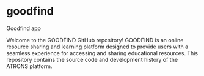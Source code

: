 # goodfind
Goodfind app

Welcome to the GOODFIND GitHub repository! GOODFIND is an online resource sharing and learning platform designed to provide users with a seamless experience for accessing and sharing educational resources. This repository contains the source code and development history of the ATRONS platform.
